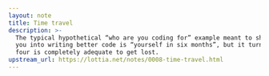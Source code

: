 ```yaml
---
layout: note
title: Time travel
description: >-
  The typical hypothetical “who are you coding for” example meant to shock
  you into writing better code is “yourself in six months”, but it turns out
  four is completely adequate to get lost.
upstream_url: https://lottia.net/notes/0008-time-travel.html
---
```

